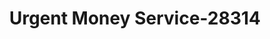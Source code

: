 ---
f_zip-code: 24017
f_state-code: VA
title: Urgent Money Service-28314
f_phone: 540-562-3270
f_city-only: Roanoke
f_address: 2625 Peters Creek Rd Roanoke
f_location-unique-id: '28314'
slug: urgent-money-service-28314
updated-on: '2024-05-30T13:46:58.046Z'
created-on: '2024-05-30T13:36:59.803Z'
published-on: '2024-05-30T13:54:32.469Z'
f_city-state: cms/city/roanoke-va.md
f_company: cms/company/urgent-money-service.md
f_state: cms/state/virginia.md
layout: '[payday-loan].html'
tags: payday-loan
---
